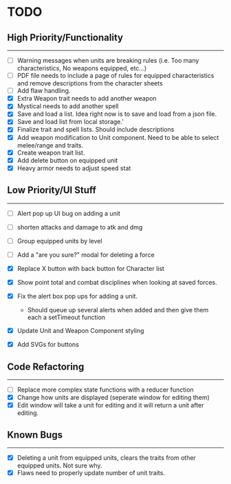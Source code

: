# TODO

## High Priority/Functionality
___

- [ ] Warning messages when units are breaking rules (i.e. Too many characteristics, No weapons equipped, etc...)
- [ ] PDF file needs to include a page of rules for equipped characteristics and remove descriptions from the character sheets
- [ ] Add flaw handling.
- [x] Extra Weapon trait needs to add another weapon
- [x] Mystical needs to add another spell
- [x] Save and load a list. Idea right now is to save and load from a json file.
- [x] Save and load list from local storage.'
- [x] Finalize trait and spell lists. Should include descriptions
- [x] Add weapon modification to Unit component. Need to be able to select melee/range and traits.
- [x] Create weapon trait list.
- [x] Add delete button on equipped unit
- [x] Heavy armor needs to adjust speed stat 

## Low Priority/UI Stuff
___
- [ ] Alert pop up UI bug on adding a unit
- [ ] shorten attacks and damage to atk and dmg
- [ ] Group equipped units by level
- [ ] Add a "are you sure?" modal for deleting a force
- [x] Replace X button with back button for Character list
- [x] Show point total and combat disciplines when looking at saved forces.
- [x] Fix the alert box pop ups for adding a unit. 
    - Should queue up several alerts when added and then give them each a setTimeout function
- [x] Update Unit and Weapon Component styling
- [x] Add SVGs for buttons


## Code Refactoring
___

- [ ] Replace more complex state functions with a reducer function
- [x] Change how units are displayed (seperate window for editing them)
- [x] Edit window will take a unit for editing and it will return a unit after editing.

## Known Bugs
___

- [x] Deleting a unit from equipped units, clears the traits from other equipped units. Not sure why.
- [x] Flaws need to properly update number of unit traits.
